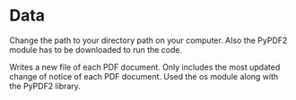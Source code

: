 # Data

Change the path to your directory path on your computer. Also the PyPDF2 module has to be downloaded to run the code.


Writes a new file of each PDF document. Only includes the most updated change of notice of each PDF document. 
Used the os module along with the PyPDF2 library.
